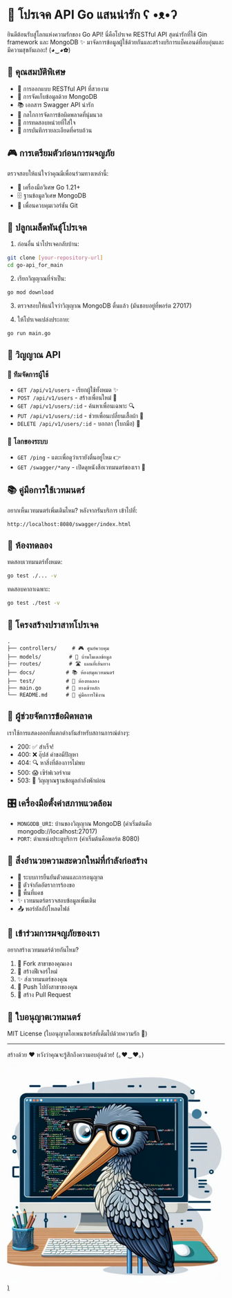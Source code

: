 # 🌈 โปรเจค API Go แสนน่ารัก ʕ •ᴥ•ʔ

ยินดีต้อนรับสู่โลกแห่งความรักของ Go API! นี่คือโปรเจค RESTful API สุดน่ารักที่ใช้ Gin framework และ MongoDB ✨
มาจัดการข้อมูลผู้ใช้ด้วยกันและสร้างบริการแบ็คเอนด์ที่อบอุ่นและมีความสุขกันเถอะ! (◕‿◕✿)

## 🎨 คุณสมบัติพิเศษ

- 🌟 การออกแบบ RESTful API ที่สวยงาม
- 🍃 การจัดเก็บข้อมูลด้วย MongoDB
- 📚 เอกสาร Swagger API น่ารัก
- 🎯 กลไกการจัดการข้อผิดพลาดที่นุ่มนวล
- 🧪 การทดสอบหน่วยที่ใส่ใจ
- 📝 การบันทึกรายละเอียดที่ครบถ้วน

## 🎮 การเตรียมตัวก่อนการผจญภัย

ตรวจสอบให้แน่ใจว่าคุณมีเพื่อนร่วมทางเหล่านี้:
- 🚀 เครื่องมือวิเศษ Go 1.21+
- 🗄️ ฐานข้อมูลวิเศษ MongoDB
- 🐙 เพื่อนควบคุมเวอร์ชัน Git

## 🌱 ปลูกเมล็ดพันธุ์โปรเจค

1. ก่อนอื่น นำโปรเจคกลับบ้าน:
```bash
git clone [your-repository-url]
cd go-api_for_main
```

2. เรียกวิญญาณที่จำเป็น:
```bash
go mod download
```

3. ตรวจสอบให้แน่ใจว่าวิญญาณ MongoDB ตื่นแล้ว (มันชอบอยู่ที่พอร์ต 27017)

4. ให้โปรเจคเปล่งประกาย:
```bash
go run main.go
```

## 🎯 วิญญาณ API

### 👥 ทีมจัดการผู้ใช้
- `GET /api/v1/users` - เรียกผู้ใช้ทั้งหมด ✨
- `POST /api/v1/users` - สร้างเพื่อนใหม่ 🎉
- `GET /api/v1/users/:id` - ค้นหาเพื่อนเฉพาะ 🔍
- `PUT /api/v1/users/:id` - ช่วยเพื่อนเปลี่ยนเสื้อผ้า 👕
- `DELETE /api/v1/users/:id` - บอกลา (โบกมือ) 👋

### 🎪 โลกของระบบ
- `GET /ping` - แตะเพื่อดูว่าเรายังตื่นอยู่ไหม 👉
- `GET /swagger/*any` - เปิดดูหนังสือเวทมนตร์ของเรา 📖

## 📚 คู่มือการใช้เวทมนตร์

อยากเห็นเวทมนตร์เพิ่มเติมไหม? หลังจากรันบริการ เข้าไปที่:
```
http://localhost:8080/swagger/index.html
```

## 🧪 ห้องทดลอง

ทดสอบเวทมนตร์ทั้งหมด:
```bash
go test ./... -v
```

ทดสอบคาถาเฉพาะ:
```bash
go test ./test -v
```

## 🏰 โครงสร้างปราสาทโปรเจค

```
.
├── controllers/     # 🎮 ศูนย์ควบคุม
├── models/         # 📝 บ้านโมเดลข้อมูล
├── routes/         # 🛣️ แผนที่เส้นทาง
├── docs/          # 📚 ห้องสมุดเวทมนตร์
├── test/          # 🧪 ห้องทดลอง
├── main.go        # 🎯 ทางเข้าหลัก
└── README.md      # 📖 คู่มือการใช้งาน
```

## 🎨 ผู้ช่วยจัดการข้อผิดพลาด

เราใช้การแสดงออกที่แตกต่างกันสำหรับสถานการณ์ต่างๆ:

- 200: ✅ สำเร็จ!
- 400: ❌ อุ๊ปส์ คำขอมีปัญหา
- 404: 🔍 หาสิ่งที่ต้องการไม่พบ
- 500: 😱 เซิร์ฟเวอร์จาม
- 503: 🏥 วิญญาณฐานข้อมูลกำลังพักผ่อน

## 🎛️ เครื่องมือตั้งค่าสภาพแวดล้อม

- `MONGODB_URI`: บ้านของวิญญาณ MongoDB (ค่าเริ่มต้นคือ mongodb://localhost:27017)
- `PORT`: ตำแหน่งประตูบริการ (ค่าเริ่มต้นคือพอร์ต 8080)

## 🚧 สิ่งอำนวยความสะดวกใหม่ที่กำลังก่อสร้าง

- 🔐 ระบบการยืนยันตัวตนและการอนุญาต
- 🚦 ตัวจำกัดอัตราการร้องขอ
- 💾 พื้นที่แคช
- ✨ เวทมนตร์ตรวจสอบข้อมูลเพิ่มเติม
- 📤 พอร์ทัลอัปโหลดไฟล์

## 🌟 เข้าร่วมการผจญภัยของเรา

อยากสร้างเวทมนตร์ด้วยกันไหม?

1. 🍴 Fork สาขาของคุณเอง
2. 🌱 สร้างฟีเจอร์ใหม่
3. ✨ ส่งเวทมนตร์ของคุณ
4. 🚀 Push ไปยังสาขาของคุณ
5. 🎉 สร้าง Pull Request

## 📜 ใบอนุญาตเวทมนตร์

MIT License (ใบอนุญาตโอเพนซอร์สที่เต็มไปด้วยความรัก 💝)

---
สร้างด้วย ❤️ หวังว่าคุณจะรู้สึกถึงความอบอุ่นด้วย! (｡♥‿♥｡) 


[![image](https://github.com/jebylinjbjob/go-api_for_main/blob/main/ICON.jpeg))](https://github.com/jebylinjbjob/go-api_for_main/blob/main/ICON.jpeg)
